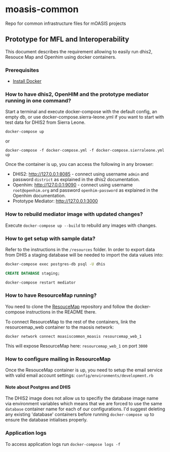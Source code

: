# moasis-common
Repo for common infrastructure files for mOASIS projects

## Prototype for MFL and Interoperability

This document describes the requirement allowing to easily run dhis2, Resouce Map and Openhim using docker containers.

### Prerequisites

* [Install Docker](http://docs.docker.com/engine/installation/)

### How to have dhis2, OpenHIM and the prototype mediator running in one command?

Start a terminal and execute docker-compose with the default config, an empty db, or use docker-compose.sierra-leone.yml if you want to start with test data for DHIS2 from Sierra Leone.

`docker-compose up`

or

`docker-compose -f docker-compose.yml -f docker-compose.sierraleone.yml up`

Once the container is up, you can access the following in any browser:

* DHIS2: http://127.0.0.1:8085 - connect using username `admin` and password `district` as explained in the dhis2 documentation.
* Openhim: http://127.0.0.1:9090 - connect using username `root@openhim.org` and password `openhim-password` as explained in the Openhim documentation.
* Prototype Mediator: http://127.0.0.1:3000

### How to rebuild mediator image with updated changes?

Execute `docker-compose up --build` to rebuild any images with changes.

### How to get setup with sample data?

Refer to the instructions in the `/resources` folder.
In order to export data from DHIS a staging database will be needed to import the data values into:

```bash
docker-compose exec postgres-db psql -U dhis
```

```sql
CREATE DATABASE staging;
```

```bash
docker-compose restart mediator
```

### How to have ResourceMap running?

You need to clone the [ResouceMap](https://github.com/instedd/resourcemap) repository and follow the docker-compose instructions in the README there.

To connect ResourceMap to the rest of the containers, link the resourcemap_web container to the maosis network:

`docker network connect moasiscommon_moasis resourcemap_web_1`

This will expose ResourceMap here: `resourcemap_web_1` on port `3000`

### How to configure mailing in ResourceMap

Once the ResouceMap container is up, you need to setup the email service with valid email account settings: `config/environments/development.rb`

#### Note about Postgres and DHIS

The DHIS2 image does not allow us to specifiy the database image name via environment variables which means that we are forced to use the same `database` container name for each of our configurations. I'd suggest deleting any existing 'database' containers before running `docker-compose up` to ensure the database intialises properly.

### Application logs

To access application logs run `docker-compose logs -f`
